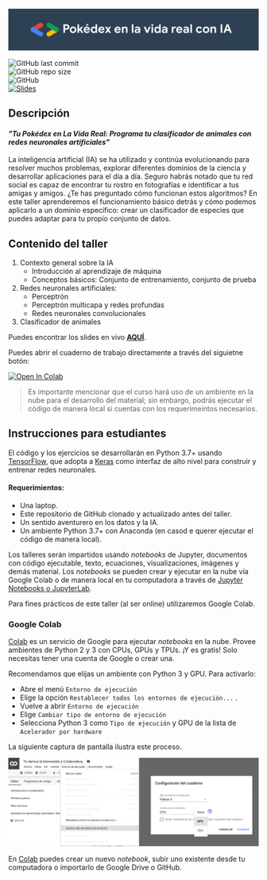 ![Pokédex](media/banner.png)

![GitHub last commit](https://img.shields.io/github/last-commit/RodolfoFerro/real-pokedex-ia?style=for-the-badge) <br>
![GitHub repo size](https://img.shields.io/github/repo-size/RodolfoFerro/real-pokedex-ia?style=for-the-badge) <br>
![GitHub](https://img.shields.io/github/license/RodolfoFerro/real-pokedex-ia?style=for-the-badge) <br>
[![Slides](https://img.shields.io/static/v1?label=Slides&message=Google%20Slides&color=tomato&style=for-the-badge)](https://docs.google.com/presentation/d/e/2PACX-1vSq4pQd0YRSyNcfn86rdhZEAHZTXB93C9toqVj2gwxvZcUOZUy0mRmSnmv-3fTwFYXOvBXMLtfVQeWI/pub?start=false&loop=false&delayms=3000)


## Descripción

#### _"Tu Pokédex en La Vida Real: Programa tu clasificador de animales con redes neuronales artificiales"_

La inteligencia artificial (IA) se ha utilizado y continúa evolucionando para resolver muchos problemas, explorar diferentes dominios de la ciencia y desarrollar aplicaciones para el día a día. Seguro habrás notado que tu red social es capaz de encontrar tu rostro en fotografías e identificar a tus amigas y amigos. ¿Te has preguntado cómo funcionan estos algoritmos? En este taller aprenderemos el funcionamiento básico detrás y cómo podemos aplicarlo a un dominio específico: crear un clasificador de especies que puedes adaptar para tu propio conjunto de datos.


## Contenido del taller

1. Contexto general sobre la IA
    - Introducción al aprendizaje de máquina
    - Conceptos básicos: Conjunto de entrenamiento, conjunto de prueba
2. Redes neuronales artificiales:
    - Perceptrón
    - Perceptrón multicapa y redes profundas
    - Redes neuronales convolucionales
3. Clasificador de animales


Puedes encontrar los slides en vivo [**AQUÍ**](https://docs.google.com/presentation/d/e/2PACX-1vSq4pQd0YRSyNcfn86rdhZEAHZTXB93C9toqVj2gwxvZcUOZUy0mRmSnmv-3fTwFYXOvBXMLtfVQeWI/pub?start=false&loop=false&delayms=3000).

Puedes abrir el cuaderno de trabajo directamente a través del siguietne botón: 

<a href="https://colab.research.google.com/github/RodolfoFerro/real-pokedex-ia/blob/main/notebooks/Pok%C3%A9dex%20en%20la%20vida%20real%20con%20IA.ipynb" target="_blank\"><img src="https://colab.research.google.com/assets/colab-badge.svg" height="20px" alt="Open In Colab"></a>

> Es importante mencionar que el curso hará uso de un ambiente en la nube para el desarrollo del material; sin embargo, podrás ejecutar el código de manera local si cuentas con los requerimeintos necesarios.

## Instrucciones para estudiantes

El código y los ejercicios se desarrollarán en Python 3.7+ usando [TensorFlow](https://www.tensorflow.org/), que adopta a [Keras](https://www.tensorflow.org/versions/r2.0/api_docs/python/tf/keras) como interfaz de alto nivel para construir y entrenar redes neuronales.

#### Requerimientos:
* Una laptop.
* Este repositorio de GitHub clonado y actualizado antes del taller.
* Un sentido aventurero en los datos y la IA.
* Un ambiente Python 3.7+ con Anaconda (en casod e querer ejecutar el código de manera local).

Los talleres serán impartidos usando *notebooks* de Jupyter, documentos con código ejecutable, texto, ecuaciones, visualizaciones, imágenes y demás material. Los *notebooks* se pueden crear y ejecutar en la nube vía Google Colab o de manera local en tu computadora a través de [Jupyter Notebooks o JupyterLab](https://jupyter.org/).

Para fines prácticos de este taller (al ser online) utilizaremos Google Colab.

### Google Colab

[Colab](https://colab.research.google.com) es un servicio de Google para ejecutar *notebooks* en la nube. Provee ambientes de Python 2 y 3 con CPUs, GPUs y TPUs. ¡Y es gratis! Solo necesitas tener una cuenta de Google o crear una.

Recomendamos que elijas un ambiente con Python 3 y GPU. Para activarlo:

* Abre el menú `Entorno de ejecución`
* Elige la opción `Restablecer todos los entornos de ejecución...` .
* Vuelve a abrir `Entorno de ejecución`
* Elige `Cambiar tipo de entorno de ejecución`
* Selecciona Python 3 como `Tipo de ejecución` y GPU de la lista de `Acelerador por hardware`

La siguiente captura de pantalla ilustra este proceso.

![](media/escoge_acelerador.png)

En [Colab](https://colab.research.google.com) puedes crear un nuevo *notebook*, subir uno existente desde tu computadora o importarlo de Google Drive o GitHub.
